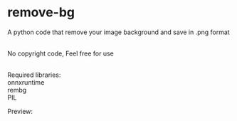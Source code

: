 # remove-bg
A python code that remove your image background and save in .png format
<br><br>

No copyright code, Feel free for use<br><br>

Required libraries:<br>
onnxruntime<br>
rembg<br>
PIL


Preview:
